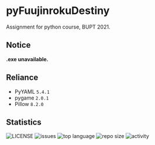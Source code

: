 # pyFuujinrokuDestiny
Assignment for python course, BUPT 2021.

## Notice

**.exe unavailable.**

## Reliance

- PyYAML `5.4.1`
- pygame `2.0.1`
- Pillow `8.2.0`

## Statistics

![LICENSE](https://img.shields.io/github/license/novaELLIAS/pyFuujinrokuDestiny)
![issues](https://img.shields.io/github/issues/novaELLIAS/pyFuujinrokuDestiny)
![top language](https://img.shields.io/github/languages/top/novaELLIAS/pyFuujinrokuDestiny)
![repo size](https://img.shields.io/github/repo-size/novaELLIAS/pyFuujinrokuDestiny?label=repo%20size)
![activity](https://img.shields.io/github/commit-activity/m/novaELLIAS/pyFuujinrokuDestiny)
